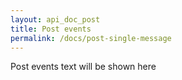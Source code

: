 ```yaml
---
layout: api_doc_post
title: Post events
permalink: /docs/post-single-message
---
```


Post events text will be shown here
